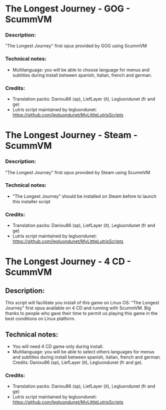# The Longest Journey - GOG - ScummVM
### Description:
"The Longest Journey" first opus provided by GOG using ScummVM
### Technical notes:
- Multilanguage: you will be able to choose language for menus and subtitles during install between spanish, italian, french and german.
### Credits:
- Translation packs: Danixu86 (sp), LiefLayer (it), Legluondunet (fr and ge)
- Lutris script maintained by legluondunet: https://github.com/legluondunet/MyLittleLutrisScripts

# The Longest Journey - Steam - ScummVM
### Description:
"The Longest Journey" first opus provided by Steam using ScummVM
### Technical notes:
- "The Longest Journey" should be installed on Steam before to launch this installer script
### Credits:
- Translation packs: Danixu86 (sp), LiefLayer (it), Legluondunet (fr and ge)
- Lutris script maintained by legluondunet: https://github.com/legluondunet/MyLittleLutrisScripts

# The Longest Journey - 4 CD - ScummVM
## Description:
This script will facilitate you install of this game on Linux OS:
"The Longest Journey" first opus available on 4 CD and running with ScummVM.
Big thanks to people who gave their time to permit us playing this game in the best conditions on Linux platform.
## Technical notes:
- You will need 4 CD game only during install.
- Multilanguage: you will be able to select others languages for menus and subtitles during install between spanish, italian, french and german. Credits: Danixu86 (sp), LiefLayer (it), Legluondunet (fr and ge).
### Credits:
- Translation packs: Danixu86 (sp), LiefLayer (it), Legluondunet (fr and ge)
- Lutris script maintained by legluondunet: https://github.com/legluondunet/MyLittleLutrisScripts
